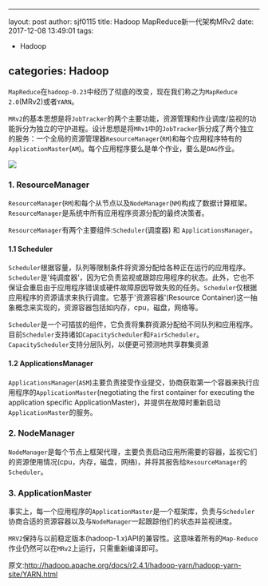 
---
layout: post
author: sjf0115
title: Hadoop MapReduce新一代架构MRv2
date: 2017-12-08 13:49:01
tags:
  - Hadoop

categories: Hadoop
---

`MapReduce`在`hadoop-0.23`中经历了彻底的改变，现在我们称之为`MapReduce 2.0`(MRv2)或者`YARN`。

`MRv2`的基本思想是将`JobTracker`的两个主要功能，资源管理和作业调度/监视的功能拆分为独立的守护进程。设计思想是将`MRv1`中的`JobTracker`拆分成了两个独立的服务：一个全局的资源管理器`ResourceManager`(`RM`)和每个应用程序特有的`ApplicationMaster`(`AM`)。每个应用程序要么是单个作业，要么是`DAG`作业。

![](https://github.com/sjf0115/PubLearnNotes/blob/master/image/Hadoop/Hadoop%E4%B8%8B%E4%B8%80%E4%BB%A3MapReduce-yarn-architecture.gif?raw=true)

### 1. ResourceManager

`ResourceManager`(`RM`)和每个从节点以及`NodeManager`(`NM`)构成了数据计算框架。`ResourceManager`是系统中所有应用程序资源分配的最终决策者。

`ResourceManager`有两个主要组件:`Scheduler`(调度器) 和 `ApplicationsManager`。

#### 1.1 Scheduler

`Scheduler`根据容量，队列等限制条件将资源分配给各种正在运行的应用程序。`Scheduler`是'纯调度器'，因为它负责监视或跟踪应用程序的状态。此外，它也不保证会重启由于应用程序错误或硬件故障原因导致失败的任务。`Scheduler`仅根据应用程序的资源请求来执行调度。它基于'资源容器'(Resource Container)这一抽象概念来实现的，资源容器包括如内存，cpu，磁盘，网络等。

`Scheduler`是一个可插拔的组件，它负责将集群资源分配给不同队列和应用程序。目前`Scheduler`支持诸如`CapacityScheduler`和`FairScheduler`。`CapacityScheduler`支持分层队列，以便更可预测地共享群集资源

#### 1.2 ApplicationsManager

`ApplicationsManager`(`ASM`)主要负责接受作业提交，协商获取第一个容器来执行应用程序的`ApplicationMaster`(negotiating the first container for executing the application specific ApplicationMaster)，并提供在故障时重新启动`ApplicationMaster`的服务。

### 2. NodeManager

`NodeManager`是每个节点上框架代理，主要负责启动应用所需要的容器，监视它们的资源使用情况(cpu，内存，磁盘，网络)，并将其报告给`ResourceManager`的`Scheduler`。

### 3. ApplicationMaster

事实上，每一个应用程序的`ApplicationMaster`是一个框架库，负责与`Scheduler`协商合适的资源容器以及与`NodeManager`一起跟踪他们的状态并监视进度。

`MRV2`保持与以前稳定版本(hadoop-1.x)API的兼容性。这意味着所有的`Map-Reduce`作业仍然可以在`MRv2`上运行，只需重新编译即可。


原文:http://hadoop.apache.org/docs/r2.4.1/hadoop-yarn/hadoop-yarn-site/YARN.html
